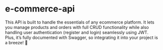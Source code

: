 # e-commerce-api
This API is built to handle the essentials of any ecommerce platform. It lets you manage products and orders with full CRUD functionality while also handling user authentication (register and login) seamlessly using JWT. Plus, it’s fully documented with Swagger, so integrating it into your project is a breeze! 🚀
